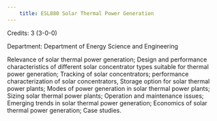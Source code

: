 ```yaml
---
    title: ESL880 Solar Thermal Power Generation
---
```

Credits: 3 (3-0-0)

Department: Department of Energy Science and Engineering

Relevance of solar thermal power generation; Design and performance characteristics of different solar concentrator types suitable for thermal power generation; Tracking of solar concentrators; performance characterization of solar concentrators, Storage option for solar thermal power plants; Modes of power generation in solar thermal power plants; Sizing solar thermal power plants; Operation and maintenance issues; Emerging trends in solar thermal power generation; Economics of solar thermal power generation; Case studies.